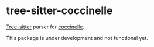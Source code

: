 # tree-sitter-coccinelle

[Tree-sitter](http://tree-sitter.github.io/tree-sitter/) parser for [coccinelle](http://coccinelle.lip6.fr).

This package is under development and not functional yet.
